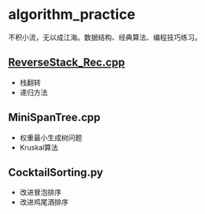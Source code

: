 # algorithm_practice
不积小流，无以成江海。数据结构、经典算法、编程技巧练习。

## [ReverseStack_Rec.cpp](https://github.com/AndyQiao/algorithm_practice/blob/master/ReverseStack_Rec.cpp)
- 栈翻转
- 递归方法

## MiniSpanTree.cpp
- 权重最小生成树问题
- Kruskal算法

## CocktailSorting.py
- 改进冒泡排序
- 改进鸡尾酒排序

